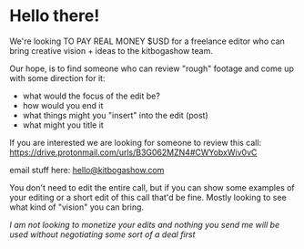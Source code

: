 # Hello there! 
We're looking TO PAY REAL MONEY $USD for a freelance editor who can bring creative vision + ideas to the kitbogashow team. 

Our hope, is to find someone who can review "rough" footage and come up with some direction for it:
- what would the focus of the edit be?
- how would you end it
- what things might you "insert" into the edit (post)
- what might you title it

If you are interested we are looking for someone to review this call:
https://drive.protonmail.com/urls/B3G062MZN4#CWYobxWiv0vC

email stuff here:
hello@kitbogashow.com 

You don't need to edit the entire call, but if you can show some examples of your editing or a short edit of this call that'd be fine. 
Mostly looking to see what kind of "vision" you can bring. 


*I am not looking to monetize your edits and nothing you send me will be used without negotiating some sort of a deal first*

